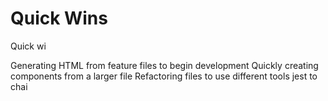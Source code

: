 # Quick Wins

Quick wi

Generating HTML from feature files to begin development
Quickly creating components from a larger file
Refactoring files to use different tools jest to chai
